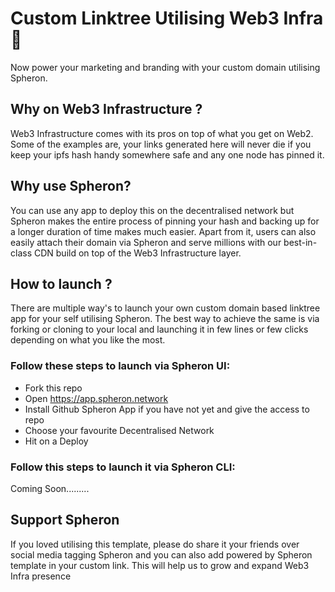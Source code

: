 # Custom Linktree Utilising Web3 Infra  :muscle: 
Now power your marketing and branding with your custom domain utilising Spheron.

## Why on Web3 Infrastructure ?

Web3 Infrastructure comes with its pros on top of what you get on Web2. 
Some of the examples are, your links generated here will never die if you keep your ipfs hash handy somewhere safe and any one node has pinned it.

## Why use Spheron?
You can use any app to deploy this on the decentralised network but 
Spheron makes the entire process of pinning your hash and backing up for a longer duration of time makes much easier. Apart from it, users can also easily attach their domain via Spheron and serve millions with our best-in-class CDN build on top of the Web3 Infrastructure layer.

## How to launch ?

There are multiple way's to launch your own custom domain based linktree app for your self utilising Spheron. 
The best way to achieve the same is via forking or cloning to your local and launching it in few lines or few clicks depending on what you like the most. 

### Follow these steps to launch via Spheron UI:

- Fork this repo
- Open https://app.spheron.network
- Install Github Spheron App if you have not yet and give the access to repo
- Choose your favourite Decentralised Network 
- Hit on a Deploy 


### Follow this steps to launch it via Spheron CLI:

Coming Soon.........

## Support Spheron 

If you loved utilising this template, please do share it your friends over social media tagging Spheron and you can also add powered by Spheron template in your custom link.
This will help us to grow and expand Web3 Infra presence
